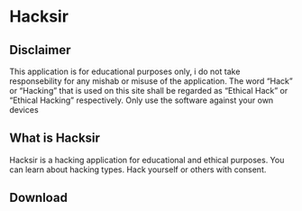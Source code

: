 # Hacksir

## Disclaimer
This application is for educational purposes only, i do not take responsebility for any mishab or misuse of the application.
The word “Hack” or “Hacking” that is used on this site shall be regarded as “Ethical Hack” or “Ethical Hacking” respectively.
Only use the software against your own devices 

## What is Hacksir
Hacksir is a hacking application for educational and ethical purposes.
You can learn about hacking types.
Hack yourself or others with consent.

## Download
